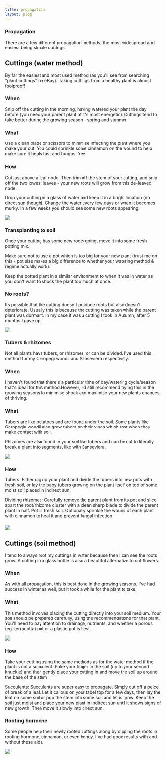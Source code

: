 ```yaml
---
title: propagation
layout: plog
---
```



<!-- Text section -->
<section>
    <article> 
        <div class="text-item">
            <h1>Propagation</h1>
            <p>There are a few different propagation methods, the most widespread and easiest being simple
                cuttings.</p>
        </div>
    </article>
</section>


<!-- Cuttings (water method) section -->
<section>
    <article>
        <div class="about">
            <div class="text-item">
                <h2>Cuttings (water method)</h2>
                <p>By far the easiest and most used method (as you'll see from searching "plant cuttings" on eBay). Taking cuttings from a healthy plant is almost foolproof!</p>
                <h3>When</h3>
                <p>Snip off the cutting in the morning, having watered your plant the day before (you need your parent plant at it's most energetic). Cuttings tend to take better during the growing season - spring and summer.</p>
                <h3>What</h3>
                <p>Use a clean blade or scissors to minimise infecting the plant where you make your cut. You could sprinkle some cinnamon on the wound to help make sure it heals fast and fungus-free.</p>
                <h3>How</h3>
                <p>Cut just above a leaf node. Then trim off the stem of your cutting, and snip off the two lowest leaves - your new roots will grow from this de-leaved node.</p>
                <p>Drop your cutting in a glass of water and keep it in a bright location (no direct sun though). Change the water every few days or when it becomes murky. In a few weeks you should see some new roots appearing!</p>
            </div>
            <img src="resources/images/plog/HederaHelix_1.jpg">
        </div>
        <div class="about">
            <div class="text-item">
                <h3>Transplanting to soil</h3>
                <p>Once your cutting has some new roots going, move it into some fresh potting mix.</p>
                <p>Make sure not to use a pot which is too big for your new plant (trust me on this - pot size makes a big difference to whether your watering method & regime actually work).</p>
                <p>Keep the potted plant in a similar environment to when it was in water as you don't want to shock the plant too much at once.</p>
                <h3>No roots?</h3>
                <p>Its possible that the cutting doesn't produce roots but also doesn't deteriorate. Usually this is because the cutting was taken while the parent plant was dormant. In my case it was a cutting I took in Autumn, after 5 months I gave up.</p>
            </div>
            <img src="resources/images/plog/HederaHelix_2.jpg">
        </div>
    </article>
</section>


<!-- Tubers & rhizomes method section -->

<section>
    <article>
        <div class="about">
            <div class="text-item">
                <h3>Tubers & rhizomes</h3>
                <p>Not all plants have tubers, or rhizomes, or can be divided. I've used this method for my Ceropegi woodii and Sanseviera respectively.</p>
                <h3>When</h3>
                <p>I haven't found that there's a particular time of day/watering cycle/season that's ideal for this method.However, I'd still recommend trying this in the growing seasons to minimise shock and maximise your new plants chances of thriving.</p>
                <h3>What</h3>
                <p>Tubers are like potatoes and are found under the soil. Some plants like Ceropegia woodii also grow tubers on their vines which root when they make contact with soil.</p>
                <p>Rhizomes are also found in your soil like tubers and can be cut to literally break a plant into segments, like with Sanseviera.</p>
            </div>
            <img src="resources/images/plog/CeropegiaWoodii_3.jpg">
        </div>
        <div class="about">
            <div class="text-item">
                <h3>How</h3>
                <p>Tubers: Either dig up your plant and divide the tubers into new pots with fresh soil, or lay the baby tubers growing on the plant itself on top of some moist soil placed in indirect sun.</p>
                <p>Dividing rhizomes: Carefully remove the parent plant from its pot and slice apart the root/rhizome cluster with a clean sharp blade to divide the parent plant in half. Pot in fresh soil. Optionally sprinkle the wound of each plant with cinnamon to heal it and prevent fungal infection.</p>
                <h3></h3>
            </div>
            <img src="resources/images/plog/CeropegiaWoodii_2.jpg">
        </div>
    </article>
</section>


<!-- Cuttings (soil method) section -->
<section>
    <article>
        <div class="about">
            <div class="text-item">
                <h2>Cuttings (soil method)</h2>
                <p>I tend to always root my cuttings in water because then I can see the roots grow. A cutting in a glass bottle is also a beautiful alternative to cut flowers.</p>
                <h3>When</h3>
                <p>As with all propagation, this is best done in the growing seasons. I've had success in winter as well, but it took a while for the plant to take.</p>
                <h3>What</h3>
                <p>This method involves placing the cutting directly into your soil medium. Your soil should be prepared carefully, using the recommendations for that plant. You'll need to pay attention to drainage, nutrients, and whether a porous (eg. terracotta) pot or a plastic pot is best.</p>
            </div>
            <img src="resources/images/plog/EpiphyllumAnguliger_2.jpg">
        </div>
        <div class="about">
            <div class="text-item">
                <h3>How</h3>
                <p>Take your cutting using the same methods as for the water method if the plant is not a succulent. Poke your finger in the soil (up to your second knuckle) and then gently place your cutting in and move the soil up around the base of the stem</p>
                <p>Succulents: Succulents are super easy to propagate. SImply cut off a peice of break of a leaf. Let it callous on your tabel top for a few days, then lay the leaf on some soil or pop the stem into some soil and let is grow. Keep the soil just moist and place your new plant in indirect sun until it shows signs of new growth. Then move it slowly into direct sun.</p>
                <h3>Rooting hormone</h3>
                <p>Some people help their newly rooted cuttings along by dipping the roots in rooting hormone, cinnamon, or even honey. I've had good results with and without these aids.</p>
            </div>
            <img src="resources/images/plog/EpiphyllumAnguliger_3.jpg">
        </div>
    </article>
</section>